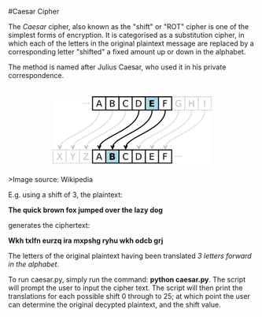  
#Caesar Cipher

The *Caesar* cipher, also known as the "shift" or "ROT" cipher is one of the simplest forms of encryption. It is categorised as a substitution cipher, in which each of the letters in the original plaintext message are replaced by a corresponding letter "shifted" a fixed amount up or down in the alphabet. 

The method is named after Julius Caesar, who used it in his private correspondence.

<div style="text-align:center; padding: 20px">
<img src = "caesar_cipher.png" style = "width:70%; text-align: center ">
</div>
>Image source: Wikipedia

E.g. using a shift of 3, the plaintext:

<b>The quick brown fox jumped over the lazy dog</b>

generates the ciphertext:

<b>Wkh txlfn eurzq ira mxpshg ryhu wkh odcb grj</b>

The letters of the original plaintext having been translated _3 letters forward in the alphabet_.

To run caesar.py, simply run the command: <b>python caesar.py</b>. The script will prompt the user to input the cipher text. The script will then print the translations for each possible shift 0 through to 25; at which point the user can determine the original decypted plaintext, and the shift value.

